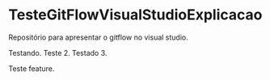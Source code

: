 # TesteGitFlowVisualStudioExplicacao
Repositório para apresentar o gitflow no visual studio.


Testando.
Teste 2.
Testado 3.

Teste feature.